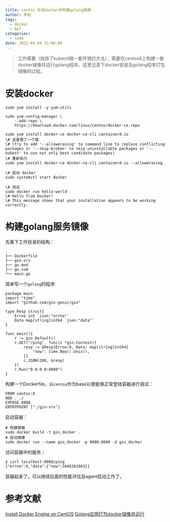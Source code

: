 ```yaml
---
title: centos 安装docker并构建golang镜像
author: 李岩
tags:
  - docker
  - bpf
categories:
  - code
date: 2022-03-04 15:00:00
---
```

> 工作需要（抛弃了kubectl搞一套环境的方法），需要在centos8上构建一套docker镜像并运行golang程序。这里记录下docker安装及golang程序打包镜像的过程。  

<!--more-->

# 安装docker

```
sudo yum install -y yum-utils

sudo yum-config-manager \
    --add-repo \
    https://download.docker.com/linux/centos/docker-ce.repo  
    
sudo yum install docker-ce docker-ce-cli containerd.io  
\# 这里报了一个错
\# (try to add '--allowerasing' to command line to replace conflicting packages or '--skip-broken' to skip uninstallable packages or '--nobest' to use not only best candidate packages)  
\# 重新执行  
sudo yum install docker-ce docker-ce-cli containerd.io --allowerasing

\# 启动 docker  
sudo systemctl start docker

\# 测试   
sudo docker run hello-world 
\# Hello from Docker!  
\# This message shows that your installation appears to be working correctly.  
```


# 构建golang服务镜像
先看下工作目录的结构：
```
.
├── Dockerfile
├── gin-srv
├── go.mod
├── go.sum
└── main.go
```
简单写一个`golang`的程序:
```
package main
import "time"
import "github.com/gin-gonic/gin"

type Resp struct{
	Errno int `json:"errno"`
	Data map[string]int64 `json:"data"`
}

func main(){
	r := gin.Default()
	r.GET("/ping", func(c *gin.Context){
		resp := &Resp{Errno:0, Data: map[string]int64{
			"now": time.Now().Unix(),
		}}
		c.JSON(200, &resp)
	})
	r.Run("0.0.0.0:8080")
}
```

构建一个Dockerfile，以`centos`作为base以便能够正常登陆容器进行调试：
```
FROM centos:8
ADD . ./
EXPOSE 8080
ENTRYPOINT ["./gin-srv"]
```
启动容器：
```
# 构建镜像
sudo docker build -t gin_docker .
# 启动镜像
sudo docker run --name gin_docker -p 8080:8080 -d gin_docker
```
访问容器中的服务：
```
$ curl localhost:8080/ping
{"errno":0,"data":{"now":1646381863}}
```

容器起来了。可以继续后面的性能评估及agent启动工作了。

# 参考文献
[Install Docker Engine on CentOS](https://docs.docker.com/engine/install/centos/) 
[Golang应用打包docker镜像并运行](https://article.itxueyuan.com/7DreWj)
